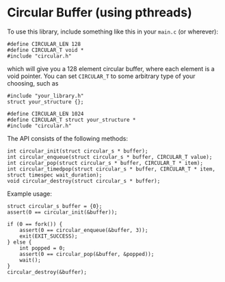 # Circular Buffer (using pthreads)

To use this library, include something like this in your `main.c` (or wherever):

    #define CIRCULAR_LEN 128
    #define CIRCULAR_T void * 
    #include "circular.h"

which will give you a 128 element circular buffer, where each element is a void
pointer. You can set `CIRCULAR_T` to some arbitrary type of your choosing, such
as

    #include "your_library.h"
    struct your_structure {};

    #define CIRCULAR_LEN 1024
    #define CIRCULAR_T struct your_structure *
    #include "circular.h"

The API consists of the following methods:

    int circular_init(struct circular_s * buffer);
    int circular_enqueue(struct circular_s * buffer, CIRCULAR_T value);
    int circular_pop(struct circular_s * buffer, CIRCULAR_T * item);
    int circular_timedpop(struct circular_s * buffer, CIRCULAR_T * item, struct timespec wait_duration);
    void circular_destroy(struct circular_s * buffer);

Example usage:

    struct circular_s buffer = {0};
    assert(0 == circular_init(&buffer));

    if (0 == fork()) {
        assert(0 == circular_enqueue(&buffer, 3));
        exit(EXIT_SUCCESS);
    } else {
        int popped = 0;
        assert(0 == circular_pop(&buffer, &popped));
        wait();
    }
    circular_destroy(&buffer);

